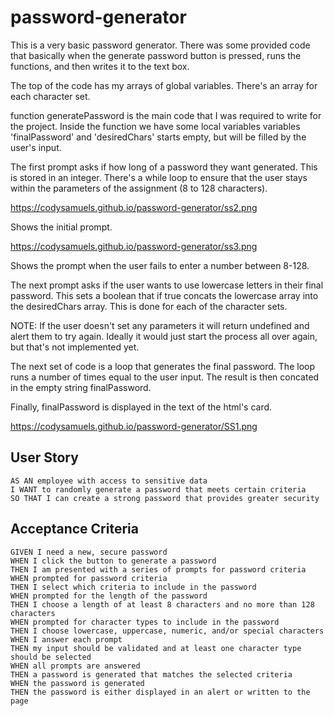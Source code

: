 # password-generator

This is a very basic password generator. There was some provided code that basically when the generate password button is pressed, runs the functions, and then writes it to the text box.

The top of the code has my arrays of global variables. There's an array for each character set.

function generatePassword is the main code that I was required to write for the project. Inside the function we have some local variables
variables 'finalPassword' and 'desiredChars' starts empty, but will be filled by the user's input.

The first prompt asks if how long of a password they want generated. This is stored in an integer. There's a while loop to ensure that the user stays within the parameters of the assignment (8 to 128 characters).

https://codysamuels.github.io/password-generator/ss2.png

Shows the initial prompt.

https://codysamuels.github.io/password-generator/ss3.png

Shows the prompt when the user fails to enter a number between 8-128.


The next prompt asks if the user wants to use lowercase letters in their final password. This sets a boolean that if true concats the lowercase array into the desiredChars array. This is done for each of the character sets.

NOTE: If the user doesn't set any parameters it will return undefined and alert them to try again. Ideally it would just start the process all over again, but that's not implemented yet.

The next set of code is a loop that generates the final password. The loop runs a number of times equal to the user input. The result is then concated in the empty string finalPassword.

Finally, finalPassword is displayed in the text of the html's card.

https://codysamuels.github.io/password-generator/SS1.png


## User Story

```
AS AN employee with access to sensitive data
I WANT to randomly generate a password that meets certain criteria
SO THAT I can create a strong password that provides greater security
```

## Acceptance Criteria

```
GIVEN I need a new, secure password
WHEN I click the button to generate a password
THEN I am presented with a series of prompts for password criteria
WHEN prompted for password criteria
THEN I select which criteria to include in the password
WHEN prompted for the length of the password
THEN I choose a length of at least 8 characters and no more than 128 characters
WHEN prompted for character types to include in the password
THEN I choose lowercase, uppercase, numeric, and/or special characters
WHEN I answer each prompt
THEN my input should be validated and at least one character type should be selected
WHEN all prompts are answered
THEN a password is generated that matches the selected criteria
WHEN the password is generated
THEN the password is either displayed in an alert or written to the page
```